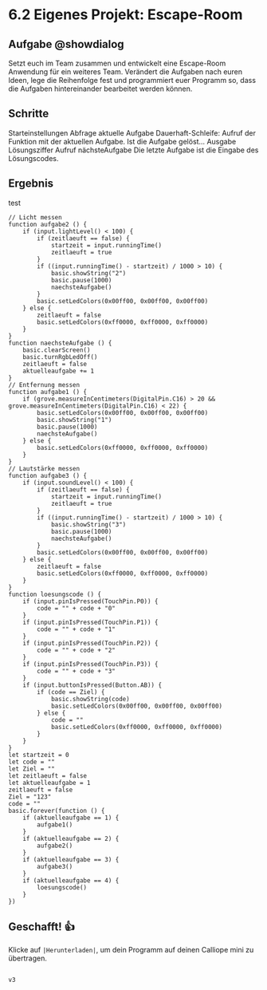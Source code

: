 # 6.2 Eigenes Projekt: Escape-Room

## Aufgabe @showdialog
Setzt euch im Team zusammen und entwickelt eine Escape-Room Anwendung für ein weiteres Team. Verändert die Aufgaben nach euren Ideen, lege die Reihenfolge fest und programmiert euer Programm so, dass die Aufgaben hintereinander bearbeitet werden können.

## Schritte

Starteinstellungen
Abfrage aktuelle Aufgabe
Dauerhaft-Schleife: Aufruf der Funktion mit der aktuellen Aufgabe.
Ist die Aufgabe gelöst…
Ausgabe Lösungsziffer
Aufruf nächsteAufgabe
Die letzte Aufgabe ist die Eingabe des Lösungscodes.


## Ergebnis

test

```blocks
// Licht messen
function aufgabe2 () {
    if (input.lightLevel() < 100) {
        if (zeitlaeuft == false) {
            startzeit = input.runningTime()
            zeitlaeuft = true
        }
        if ((input.runningTime() - startzeit) / 1000 > 10) {
            basic.showString("2")
            basic.pause(1000)
            naechsteAufgabe()
        }
        basic.setLedColors(0x00ff00, 0x00ff00, 0x00ff00)
    } else {
        zeitlaeuft = false
        basic.setLedColors(0xff0000, 0xff0000, 0xff0000)
    }
}
function naechsteAufgabe () {
    basic.clearScreen()
    basic.turnRgbLedOff()
    zeitlaeuft = false
    aktuelleaufgabe += 1
}
// Entfernung messen
function aufgabe1 () {
    if (grove.measureInCentimeters(DigitalPin.C16) > 20 && grove.measureInCentimeters(DigitalPin.C16) < 22) {
        basic.setLedColors(0x00ff00, 0x00ff00, 0x00ff00)
        basic.showString("1")
        basic.pause(1000)
        naechsteAufgabe()
    } else {
        basic.setLedColors(0xff0000, 0xff0000, 0xff0000)
    }
}
// Lautstärke messen
function aufgabe3 () {
    if (input.soundLevel() < 100) {
        if (zeitlaeuft == false) {
            startzeit = input.runningTime()
            zeitlaeuft = true
        }
        if ((input.runningTime() - startzeit) / 1000 > 10) {
            basic.showString("3")
            basic.pause(1000)
            naechsteAufgabe()
        }
        basic.setLedColors(0x00ff00, 0x00ff00, 0x00ff00)
    } else {
        zeitlaeuft = false
        basic.setLedColors(0xff0000, 0xff0000, 0xff0000)
    }
}
function loesungscode () {
    if (input.pinIsPressed(TouchPin.P0)) {
        code = "" + code + "0"
    }
    if (input.pinIsPressed(TouchPin.P1)) {
        code = "" + code + "1"
    }
    if (input.pinIsPressed(TouchPin.P2)) {
        code = "" + code + "2"
    }
    if (input.pinIsPressed(TouchPin.P3)) {
        code = "" + code + "3"
    }
    if (input.buttonIsPressed(Button.AB)) {
        if (code == Ziel) {
            basic.showString(code)
            basic.setLedColors(0x00ff00, 0x00ff00, 0x00ff00)
        } else {
            code = ""
            basic.setLedColors(0xff0000, 0xff0000, 0xff0000)
        }
    }
}
let startzeit = 0
let code = ""
let Ziel = ""
let zeitlaeuft = false
let aktuelleaufgabe = 1
zeitlaeuft = false
Ziel = "123"
code = ""
basic.forever(function () {
    if (aktuelleaufgabe == 1) {
        aufgabe1()
    }
    if (aktuelleaufgabe == 2) {
        aufgabe2()
    }
    if (aktuelleaufgabe == 3) {
        aufgabe3()
    }
    if (aktuelleaufgabe == 4) {
        loesungscode()
    }
})
```

## Geschafft! 👍
Klicke auf ``|Herunterladen|``, um dein Programm auf deinen Calliope mini zu übertragen.


```template
```

```package
v3
```